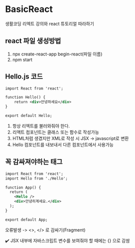 # BasicReact
생활코딩 리엑트 강의와 react 튜토리얼 따라하기

## react 파일 생성방법
1. npx create-react-app begin-react(파일 이름)
2. npm start

## Hello.js 코드

```xml
import React from 'react';

function Hello() {
    return <div>안녕하세요</div>
}

export default Hello;
```

1. 항상 리엑트를 불러와줘야 한다.
2. 리액트 컴포넌트는 클래스 또는 함수로 작성가능
3. HTML처럼 생겼지만 XML로 작성 시 JSX -> javascript로 변환
4. Hello 컴포넌트를 내보내서 다른 컴포넌트에서 사용가능

## 꼭 감싸져야하는 태그

```XML
import React from 'react';
import Hello from './Hello';

function App() {
  return (
    <Hello />
    <div>안녕히계세요.</div>
  );
}

export default App;
```

오류발생 -> <>, </> 로 감싸기(Fragment)

✔️ JSX 내부에 자바스크립트 변수를 보여줘야 할 때에는 {} 으로 감쌈
